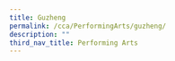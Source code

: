 ```yaml
---
title: Guzheng
permalink: /cca/PerformingArts/guzheng/
description: ""
third_nav_title: Performing Arts
---
```




